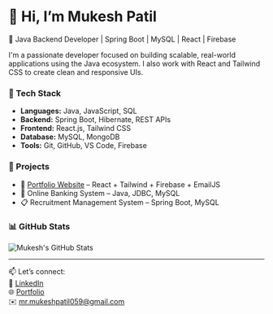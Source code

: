 # 👋 Hi, I’m Mukesh Patil

🎯 Java Backend Developer | Spring Boot | MySQL | React | Firebase

I'm a passionate developer focused on building scalable, real-world applications using the Java ecosystem. I also work with React and Tailwind CSS to create clean and responsive UIs.

### 🔧 Tech Stack
- **Languages:** Java, JavaScript, SQL
- **Backend:** Spring Boot, Hibernate, REST APIs
- **Frontend:** React.js, Tailwind CSS
- **Database:** MySQL, MongoDB
- **Tools:** Git, GitHub, VS Code, Firebase

### 🚀 Projects
- 💼 [Portfolio Website](https://mukesh-portfolio-ca0bf.web.app) – React + Tailwind + Firebase + EmailJS
- 🏦 Online Banking System – Java, JDBC, MySQL
- 📋 Recruitment Management System – Spring Boot, MySQL

### 📊 GitHub Stats
![Mukesh's GitHub Stats](https://github-readme-stats.vercel.app/api?username=mrpatil-1604&show_icons=true&theme=radical)

---

📫 Let’s connect:  
🔗 [LinkedIn](https://www.linkedin.com/in/mukeshr-patil1059/)  
🌐 [Portfolio](https://mukesh-portfolio-ca0bf.web.app)  
✉️ mr.mukeshpatil059@gmail.com

